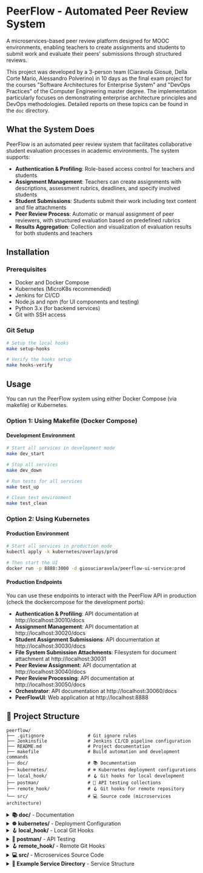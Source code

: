 # PeerFlow - Automated Peer Review System

A microservices-based peer review platform designed for MOOC environments, enabling teachers to create assignments and students to submit work and evaluate their peers' submissions through structured reviews.

This project was developed by a 3-person team (Ciaravola Giosuè, Della Corte Mario, Alessandro Polverino) in 10 days as the final exam project for the courses "Software Architectures for Enterprise System" and "DevOps Practices" of the Computer Engineering master degree. The implementation particularly focuses on demonstrating enterprise architecture principles and DevOps methodologies. Detailed reports on these topics can be found in the `doc` directory.

## What the System Does

PeerFlow is an automated peer review system that facilitates collaborative student evaluation processes in academic environments. The system supports:

- **Authentication & Profiling**: Role-based access control for teachers and students
- **Assignment Management**: Teachers can create assignments with descriptions, assessment rubrics, deadlines, and specify involved students
- **Student Submissions**: Students submit their work including text content and file attachments
- **Peer Review Process**: Automatic or manual assignment of peer reviewers, with structured evaluation based on predefined rubrics
- **Results Aggregation**: Collection and visualization of evaluation results for both students and teachers

## Installation

### Prerequisites

- Docker and Docker Compose
- Kubernetes (MicroK8s recommended)
- Jenkins for CI/CD
- Node.js and npm (for UI components and testing)
- Python 3.x (for backend services)
- Git with SSH access

### Git Setup

```bash
# Setup the local hooks
make setup-hooks

# Verify the hooks setup
make hooks-verify
```

## Usage

You can run the PeerFlow system using either Docker Compose (via makefile) or Kubernetes.

### Option 1: Using Makefile (Docker Compose)

#### Development Environment
```bash
# Start all services in development mode
make dev_start

# Stop all services
make dev_down

# Run tests for all services
make test_up

# Clean test environment
make test_clean
```

### Option 2: Using Kubernetes

#### Production Environment
```bash
# Start all services in production mode
kubectl apply -k kubernetes/overlays/prod

# Then start the UI
docker run -p 8888:3000 -d giosuciaravola/peerflow-ui-service:prod
```

#### Production Endpoints

You can use these endpoints to interact with the PeerFlow API in production (check the dockercompose for the development ports):

- **Authentication & Profiling**: API documentation at http://localhost:30010/docs
- **Assignment Management**: API documentation at http://localhost:30020/docs
- **Student Assignment Submissions**: API documentation at http://localhost:30030/docs
- **File System Submission Attachments**: Filesystem for document attachment at http://localhost:30031
- **Peer Review Assignment**: API documentation at http://localhost:30040/docs
- **Peer Review Processing**: API documentation at http://localhost:30050/docs
- **Orchestrator**: API documentation at http://localhost:30060/docs
- **PeerFlowUI**: Web application at  http://localhost:8888

## 📁 Project Structure

```
peerflow/
├── .gitignore                # Git ignore rules
├── Jenkinsfile               # Jenkins CI/CD pipeline configuration
├── README.md                 # Project documentation
├── makefile                  # Build automation and development commands
├── doc/                      # 📚 Documentation
├── kubernetes/               # ☸️ Kubernetes deployment configurations
├── local_hook/               # 🪝 Git hooks for local development
├── postman/                  # 🧪 API testing collections
├── remote_hook/              # 🪝 Git hooks for remote repository
└── src/                      # 💻 Source code (microservices architecture)
```

<details>
<summary><strong>📚 doc/</strong> - Documentation</summary>

```
doc/
├── LaTeX/                    # LaTeX documentation source files
└── UML/                      # UML diagrams and use case definitions
```
</details>

<details>
<summary><strong>☸️ kubernetes/</strong> - Deployment Configuration</summary>

```
kubernetes/
├── base/                     # Base kubernetes manifests
└── overlays/                 # Environment-specific Kubernetes overlays (test/prod)
```
</details>

<details>
<summary><strong>🪝 local_hook/</strong> - Local Git Hooks</summary>

```
local_hook/
├── pre-commit                # Runs unit tests before commits
└── pre-push                  # Prevents direct pushes to production branch
```
</details>

<details>
<summary><strong>🧪 postman/</strong> - API Testing</summary>

```
postman/
├── peerflow-integration-tests.json   # Integration test suite
└── peerflow-load-tests.json  # Load testing scenarios
```
</details>

<details>
<summary><strong>🪝 remote_hook/</strong> - Remote Git Hooks</summary>

```
remote_hook/
└── post-receive              # Triggers Jenkins pipeline on push
```
</details>

<details>
<summary><strong>💻 src/</strong> - Microservices Source Code</summary>

```
src/
├── AuthAndProfilingService/        # 🔐 Authentication and profiling service
├── AssignmentService/              # 📝 Assignment management service
├── AssignmentSubmissionService/    # 📤 Assignment submission service
├── ReviewAssignmentService/        # 👥 Peer review assignment service
├── ReviewProcessingService/        # ✏️ Peer review results service
├── Orchestrator/                   # 🎯 API gateway and orchestration
└── PeerFlowUI/                     # 🖥️ Frontend application (PeerFlowUI)
```
</details>

<details>
<summary><strong>📝 Example Service Directory</strong> - Service Structure</summary>

```
src/
├── src                     # 📂 Source code directory
├── test                    # 🧪 Test directory
├── .env.example            # 🔑 Environment variables
├── .gitignore              # 🚫 Git ignore rules
├── docker-compose.yml      # 🐳 Docker Compose configuration
├── Dockerfile              # 🐳 Dockerfile
├── Makefile                # 🛠️ Makefile for build and testing
├── pyproject.toml          # 🐍 Python project configuration
├── README.md               # 📖 Service documentation
└── requirements.txt        # 📦 Python dependencies
```
